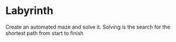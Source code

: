 # Labyrinth
Create an automated maze and solve it. Solving is the search for the shortest path from start to finish 
